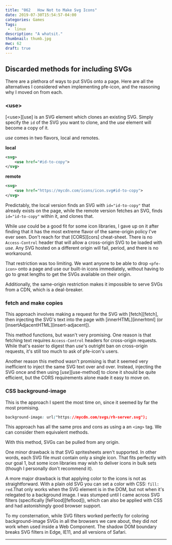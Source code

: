 ```yaml
---
title: "062   How Not to Make Svg Icons"
date: 2019-07-30T15:54:57-04:00
categories: Games
Tags:
 -  linux
description: "A whatsit."
thumbnail: thumb.jpg
mwc: 62
draft: true
---
```


## Discarded methods for including SVGs

There are a plethora of ways to put SVGs onto a page.  Here are all the alternatives I considered when implementing pfe-icon, and the reasoning why I moved on from each.

### &lt;use&gt;

[&lt;use&gt;][use] is an SVG element which clones an existing SVG.  Simply specify the `id` of the SVG you want to clone, and the *use* element will become a copy of it.

*use* comes in two flavors, local and remotes.

**local**

```svg
<svg>
    <use href="#id-to-copy">
</svg>
```
**remote**

```svg
<svg>
    <use href="https://mycdn.com/icons/icon.svg#id-to-copy">
</svg>
```

Predictably, the local version finds an SVG with `id="id-to-copy"` that already exists on the page, while the remote version fetches an SVG, finds `id="id-to-copy"` within it, and clones that.

While *use* could be a good fit for some icon libraries, I gave up on it after finding that it has the most extreme flavor of the same-origin policy I've ever seen.  Don't reach for that [CORS][cors] cheat-sheet.  There is no `Access-Control` header that will allow a cross-origin SVG to be loaded with *use*.  Any SVG hosted on a different origin will fail, period, and there is no workaround.

That restriction was too limiting.  We want anyone to be able to drop `<pfe-icon>` onto a page and use our built-in icons immediately, without having to go to great lengths to get the SVGs available on their origin.

Additionally, the same-origin restriction makes it impossible to serve SVGs from a CDN, which is a deal-breaker.

### fetch and make copies

This approach involves making a request for the SVG with [fetch][fetch], then injecting the SVG's text into the page with [innerHTML][innerhtml] (or [insertAdjacentHTML][insert-adjacent]).

This method functions, but wasn't very promising. One reason is that fetching text requires `Access-Control` headers for cross-origin requests.  While that's easier to digest than *use*'s outright ban on cross-origin requests, it's still too much to ask of pfe-icon's users.

Another reason this method wasn't promising is that it seemed very inefficient to inject the same SVG text over and over.  Instead, injecting the SVG once and then using [_use_][use-method] to clone it should be quite efficient, but the CORS requirements alone made it easy to move on.

### CSS background-image

This is the approach I spent the most time on, since it seemed by far the most promising.

```css
background-image: url("https://mycdn.com/svgs/rh-server.svg");
```

This approach has all the same pros and cons as using a an `<img>` tag.  We can consider them equivalent methods.

With this method, SVGs can be pulled from any origin.

One minor drawback is that SVG spritesheets aren't supported.  In other words, each SVG file must contain only a single icon.  That fits perfectly with our goal 1, but some icon libraries may wish to deliver icons in bulk sets (though I personally don't recommend it).

A more major drawback is that applying color to the icons is not as straightforward.  With a plain old SVG you can set a color with CSS: `fill: red`.That only works when the SVG element is in the DOM, but not when it's relegated to a background image.  I was stumped until I came across SVG filters (specifically [feFlood][feflood]), which can also be applied with CSS and had astonishingly good browser support.

To my consternation, while SVG filters worked perfectly for coloring background-image SVGs in all the browsers we care about, they did *not* work when used inside a Web Component.  The shadow DOM boundary breaks SVG filters in Edge, IE11, and all versions of Safari.


---

